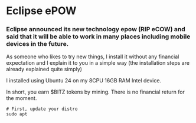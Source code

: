 # Eclipse ePOW

### Eclipse announced its new technology epow (RIP eCOW) and said that it will be able to work in many places including mobile devices in the future. 
As someone who likes to try new things, I install it without any financial expectation and I explain it to you in a simple way (the installation steps are already explained quite simply)

I installed using Ubuntu 24 on my 8CPU 16GB RAM Intel device. 

In short, you earn $BITZ tokens by mining. There is no financial return for the moment.

```console
# First, update your distro
sudo apt 

```

